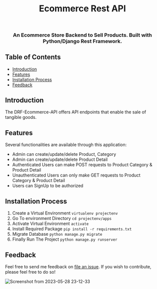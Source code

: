 <h1 align="center"> Ecommerce Rest API </h1> <br>


<h3 align="center">
  An Ecommerce Store Backend to Sell Products. Built with Python/Django Rest Framework.
</h3>

## Table of Contents

- [Introduction](#introduction)
- [Features](#features)
- [Installation Process](#installation-process)
- [Feedback](#feedback) 

## Introduction

The DRF-Ecommerce-API offers API endpoints that enable the sale of tangible goods. 

## Features

Several functionalities are available through this application:

* Admin can create/update/delete Product, Category
* Admin can create/update/delete Product Detail
* Authenticated Users can make POST requests to Product Category & Product Detail
* Unauthenticated Users can only make GET requests to Product Category & Product Detail
* Users can SignUp to be authorized

## Installation Process


1. Create a Virtual Environment `virtualenv projectenv`
2. Go To environment Directory `cd projectenv/apps`
3. Activate Virtual Environment `activate`
4. Install Required Package `pip install -r requirements.txt`
5. Migrate Database `python manage.py migrate`
6. Finally Run The Project `python manage.py runserver`
  



## Feedback

Feel free to send me feedback on [file an issue](https://github.com/ZokirjonovaMuslima/drf_-ecommerce/issues/new). If you wish to contribute, please feel free to do so!




 ![Screenshot from 2023-05-28 23-12-33](https://github.com/ZokirjonovaMuslima/drf_ecommerce/assets/122157752/9ea0339e-430e-4d10-9142-85495ad91ef4)

